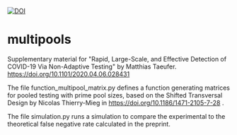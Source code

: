 [![DOI](https://zenodo.org/badge/283308432.svg)](https://zenodo.org/badge/latestdoi/283308432)
# multipools

Supplementary material for "Rapid, Large-Scale, and Effective Detection of COVID-19 Via Non-Adaptive Testing" by Matthias Taeufer.
https://doi.org/10.1101/2020.04.06.028431

The file function_multipool_matrix.py defines a function generating matrices for pooled testing with prime pool sizes, based on the Shifted Transversal Design by Nicolas Thierry-Mieg in https://doi.org/10.1186/1471-2105-7-28 .

The file simulation.py runs a simulation to compare the experimental to the theoretical false negative rate calculated in the preprint.


